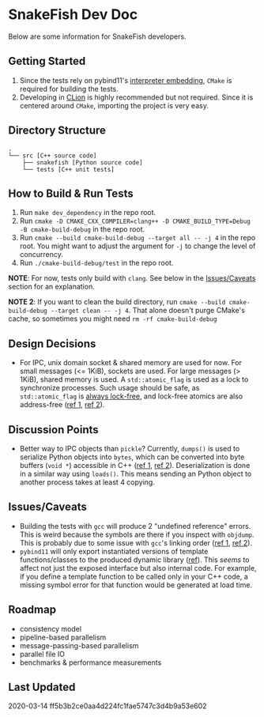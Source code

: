 # SnakeFish Dev Doc

Below are some information for SnakeFish developers.

## Getting Started
1. Since the tests rely on pybind11's [interpreter embedding](https://pybind11.readthedocs.io/en/master/advanced/embedding.html), `CMake` is required for building the tests.
2. Developing in [CLion](https://www.jetbrains.com/clion/) is highly recommended but not required. Since it is centered around `CMake`, importing the project is very easy.

## Directory Structure
```
.
└── src [C++ source code]
    ├── snakefish [Python source code]
    └── tests [C++ unit tests]

```

## How to Build & Run Tests
1. Run `make dev_dependency` in the repo root.
2. Run `cmake -D CMAKE_CXX_COMPILER=clang++ -D CMAKE_BUILD_TYPE=Debug -B cmake-build-debug` in the repo root.
3. Run `cmake --build cmake-build-debug --target all -- -j 4` in the repo root. You might want to adjust the argument for `-j` to change the level of concurrency.
4. Run `./cmake-build-debug/test` in the repo root.

**NOTE**: For now, tests only build with `clang`. See below in the [Issues/Caveats](#issuescaveats) section for an explanation.

**NOTE 2**: If you want to clean the build directory, run `cmake --build cmake-build-debug --target clean -- -j 4`. That alone doesn't purge CMake's cache, so sometimes you might need `rm -rf cmake-build-debug`

## Design Decisions
- For IPC, unix domain socket & shared memory are used for now. For small messages (<= 1KiB), sockets are used. For large messages (> 1KiB), shared memory is used. A `std::atomic_flag` is used as a lock to synchronize processes. Such usage should be safe, as `std::atomic_flag` is [always lock-free](https://en.cppreference.com/w/cpp/atomic/atomic_flag), and lock-free atomics are also address-free ([ref 1](https://stackoverflow.com/a/51463590), [ref 2](https://stackoverflow.com/a/19937333)).

## Discussion Points
- Better way to IPC objects than `pickle`? Currently, `dumps()` is used to serialize Python objects into `bytes`, which can be converted into byte buffers (`void *`) accessible in C++ ([ref 1](https://docs.python.org/3.8/c-api/memoryview.html), [ref 2](https://docs.python.org/3.8/c-api/buffer.html#buffer-structure)). Deserialization is done in a similar way using `loads()`. This means sending an Python object to another process takes at least 4 copying.

## Issues/Caveats
- Building the tests with `gcc` will produce 2 "undefined reference" errors. This is weird because the symbols are there if you inspect with `objdump`. This is probably due to some issue with `gcc`'s linking order ([ref 1](https://stackoverflow.com/q/16574113), [ref 2](https://stackoverflow.com/q/31286905)).
- `pybind11` will only export instantiated versions of template functions/classes to the produced dynamic library ([ref](https://github.com/pybind/pybind11/issues/199)). This *seems* to affect not just the exposed interface but also internal code. For example, if you define a template function to be called only in your C++ code, a missing symbol error for that function would be generated at load time.

## Roadmap
- consistency model
- pipeline-based parallelism
- message-passing-based parallelism
- parallel file IO
- benchmarks & performance measurements

## Last Updated
2020-03-14 ff5b3b2ce0aa4d224fc1fae5747c3d4b9a53e602
